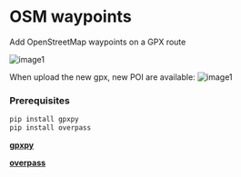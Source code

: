 # OSM waypoints
Add OpenStreetMap waypoints on a GPX route

![image1](https://cloud.githubusercontent.com/assets/1937089/19481162/56d2f34a-954d-11e6-8f64-9121a9b0be76.png)

When upload the new gpx, new POI are available:
![image1](https://cloud.githubusercontent.com/assets/1937089/19481195/6f72bb56-954d-11e6-8c2b-59dcf30ff800.png)


### Prerequisites
```bash
pip install gpxpy
pip install overpass
```
[**gpxpy**](https://github.com/tkrajina/gpxpy) 

[**overpass**](https://github.com/mvexel/overpass-api-python-wrapper)

